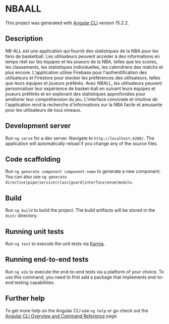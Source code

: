 # NBAALL

This project was generated with [Angular CLI](https://github.com/angular/angular-cli) version 15.2.2.

## Description
NB-ALL est une application qui fournit des statistiques de la NBA pour les fans de basketball. Les utilisateurs peuvent accéder à des informations en temps réel sur les équipes et les joueurs de la NBA, telles que les scores, les classements, les statistiques individuelles, les calendriers des matchs et plus encore. L'application utilise Firebase pour l'authentification des utilisateurs et Firestore pour stocker les préférences des utilisateurs, telles que leurs équipes et joueurs préférés. Avec NBALL, les utilisateurs peuvent personnaliser leur expérience de basket-ball en suivant leurs équipes et joueurs préférés et en explorant des statistiques approfondies pour améliorer leur compréhension du jeu. L'interface conviviale et intuitive de l'application rend la recherche d'informations sur la NBA facile et amusante pour les utilisateurs de tous niveaux.

## Development server

Run `ng serve` for a dev server. Navigate to `http://localhost:4200/`. The application will automatically reload if you change any of the source files.

## Code scaffolding

Run `ng generate component component-name` to generate a new component. You can also use `ng generate directive|pipe|service|class|guard|interface|enum|module`.

## Build

Run `ng build` to build the project. The build artifacts will be stored in the `dist/` directory.

## Running unit tests

Run `ng test` to execute the unit tests via [Karma](https://karma-runner.github.io).

## Running end-to-end tests

Run `ng e2e` to execute the end-to-end tests via a platform of your choice. To use this command, you need to first add a package that implements end-to-end testing capabilities.

## Further help

To get more help on the Angular CLI use `ng help` or go check out the [Angular CLI Overview and Command Reference](https://angular.io/cli) page.
